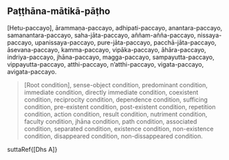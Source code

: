 ## Paṭṭhāna-mātikā-pāṭho<a id="patthana-matika-patho"></a>

[Hetu-paccayo], ārammaṇa-paccayo,
adhipati-paccayo, anantara-paccayo,
samanantara-paccayo, saha-jāta-paccayo,
aññam-añña-paccayo, nissaya-paccayo,
upanissaya-paccayo, pure-jāta-paccayo,
pacchā-jāta-paccayo, āsevana-paccayo,
kamma-paccayo, vipāka-paccayo,
āhāra-paccayo, indriya-paccayo,
jhāna-paccayo, magga-paccayo,
sampayutta-paccayo, vippayutta-paccayo,
atthi-paccayo, n’atthi-paccayo,
vigata-paccayo, avigata-paccayo.

<div class="english">

> [Root condition], sense-object condition,
> predominant condition, immediate condition,
> directly immediate condition, coexistent condition,
> reciprocity condition, dependence condition,
> sufficing condition, pre-existent condition,
> post-existent condition, repetition condition,
> action condition, result condition,
> nutriment condition, faculty condition,
> jhāna condition, path condition,
> associated condition, separated condition,
> existence condition, non-existence condition,
> disappeared condition, non-dissappeared condition.

</div>

suttaRef{[Dhs A]}
